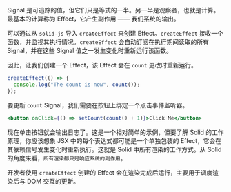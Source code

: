 Signal 是可追踪的值，但它们只是等式的一半。另一半是观察者，也就是计算。最基本的计算称为 Effect，它产生副作用 —— 我们系统的输出。

可以通过从 `solid-js` 导入 `createEffect` 来创建 Effect。`createEffect` 接收一个函数，并监视其执行情况。`createEffect` 会自动订阅在执行期间读取的所有 Signal，并在这些 Signal 值之一发生变化时重新运行该函数。

因此，让我们创建一个 Effect，该 Effect 会在 `count` 更改时重新运行。

```jsx
createEffect(() => {
  console.log("The count is now", count());
});
```

要更新 `count` Signal，我们需要在按钮上绑定一个点击事件监听器。

```jsx
<button onClick={() => setCount(count() + 1)}>Click Me</button>
```

现在单击按钮就会输出日志了。这是一个相对简单的示例，但要了解 Solid 的工作原理，你应该想象 JSX 中的每个表达式都可能是一个单独包装的 Effect，它会在其依赖信号发生变化时重新执行。这就是 Solid 中所有渲染的工作方式。从 Solid 的角度来看，`所有渲染都只是响应系统的副作用`。

开发者使用 `createEffect` 创建的 Effect 会在渲染完成后运行，主要用于调度渲染后与 DOM 交互的更新。
